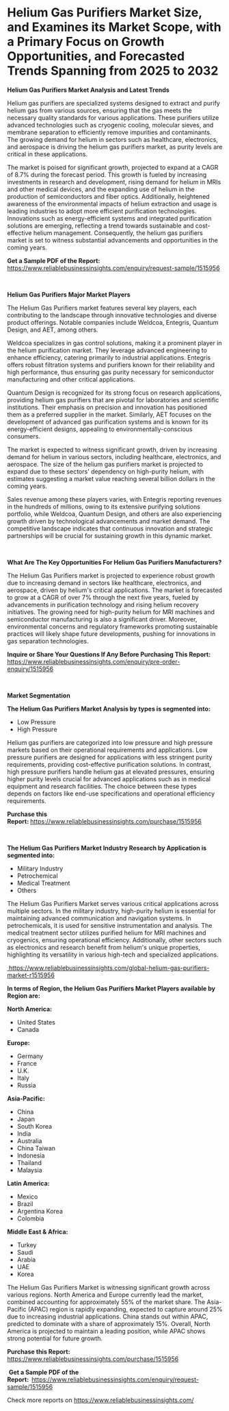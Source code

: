 <p><h1>Helium Gas Purifiers Market Size, and Examines its Market Scope, with a Primary Focus on Growth Opportunities, and Forecasted Trends Spanning from 2025 to 2032</h1></p><p><strong>Helium Gas Purifiers Market Analysis and Latest Trends</strong></p>
<p><p>Helium gas purifiers are specialized systems designed to extract and purify helium gas from various sources, ensuring that the gas meets the necessary quality standards for various applications. These purifiers utilize advanced technologies such as cryogenic cooling, molecular sieves, and membrane separation to efficiently remove impurities and contaminants. The growing demand for helium in sectors such as healthcare, electronics, and aerospace is driving the helium gas purifiers market, as purity levels are critical in these applications.</p><p>The market is poised for significant growth, projected to expand at a CAGR of 8.7% during the forecast period. This growth is fueled by increasing investments in research and development, rising demand for helium in MRIs and other medical devices, and the expanding use of helium in the production of semiconductors and fiber optics. Additionally, heightened awareness of the environmental impacts of helium extraction and usage is leading industries to adopt more efficient purification technologies. Innovations such as energy-efficient systems and integrated purification solutions are emerging, reflecting a trend towards sustainable and cost-effective helium management. Consequently, the helium gas purifiers market is set to witness substantial advancements and opportunities in the coming years.</p></p>
<p><strong>Get a Sample PDF of the Report:&nbsp;</strong> <a href="https://www.reliablebusinessinsights.com/enquiry/request-sample/1515956?utm_campaign=100&utm_medium=2&utm_source=Github&utm_content=ia&utm_term=18012025&utm_id=helium-gas-purifiers">https://www.reliablebusinessinsights.com/enquiry/request-sample/1515956</a></p>
<p>&nbsp;</p>
<p><strong>Helium Gas Purifiers Major Market Players</strong></p>
<p><p>The Helium Gas Purifiers market features several key players, each contributing to the landscape through innovative technologies and diverse product offerings. Notable companies include Weldcoa, Entegris, Quantum Design, and AET, among others. </p><p>Weldcoa specializes in gas control solutions, making it a prominent player in the helium purification market. They leverage advanced engineering to enhance efficiency, catering primarily to industrial applications. Entegris offers robust filtration systems and purifiers known for their reliability and high performance, thus ensuring gas purity necessary for semiconductor manufacturing and other critical applications.</p><p>Quantum Design is recognized for its strong focus on research applications, providing helium gas purifiers that are pivotal for laboratories and scientific institutions. Their emphasis on precision and innovation has positioned them as a preferred supplier in the market. Similarly, AET focuses on the development of advanced gas purification systems and is known for its energy-efficient designs, appealing to environmentally-conscious consumers.</p><p>The market is expected to witness significant growth, driven by increasing demand for helium in various sectors, including healthcare, electronics, and aerospace. The size of the helium gas purifiers market is projected to expand due to these sectors' dependency on high-purity helium, with estimates suggesting a market value reaching several billion dollars in the coming years.</p><p>Sales revenue among these players varies, with Entegris reporting revenues in the hundreds of millions, owing to its extensive purifying solutions portfolio, while Weldcoa, Quantum Design, and others are also experiencing growth driven by technological advancements and market demand. The competitive landscape indicates that continuous innovation and strategic partnerships will be crucial for sustaining growth in this dynamic market.</p></p>
<p>&nbsp;</p>
<p><strong>What Are The Key Opportunities For Helium Gas Purifiers Manufacturers?</strong></p>
<p><p>The Helium Gas Purifiers market is projected to experience robust growth due to increasing demand in sectors like healthcare, electronics, and aerospace, driven by helium's critical applications. The market is forecasted to grow at a CAGR of over 7% through the next five years, fueled by advancements in purification technology and rising helium recovery initiatives. The growing need for high-purity helium for MRI machines and semiconductor manufacturing is also a significant driver. Moreover, environmental concerns and regulatory frameworks promoting sustainable practices will likely shape future developments, pushing for innovations in gas separation technologies.</p></p>
<p><strong>Inquire or Share Your Questions If Any Before Purchasing This Report:</strong> <a href="https://www.reliablebusinessinsights.com/enquiry/pre-order-enquiry/1515956?utm_campaign=100&utm_medium=2&utm_source=Github&utm_content=ia&utm_term=18012025&utm_id=helium-gas-purifiers">https://www.reliablebusinessinsights.com/enquiry/pre-order-enquiry/1515956</a></p>
<p>&nbsp;</p>
<p><strong>Market Segmentation</strong></p>
<p><strong>The Helium Gas Purifiers Market Analysis by types is segmented into:</strong></p>
<p><ul><li>Low Pressure</li><li>High Pressure</li></ul></p>
<p><p>Helium gas purifiers are categorized into low pressure and high pressure markets based on their operational requirements and applications. Low pressure purifiers are designed for applications with less stringent purity requirements, providing cost-effective purification solutions. In contrast, high pressure purifiers handle helium gas at elevated pressures, ensuring higher purity levels crucial for advanced applications such as in medical equipment and research facilities. The choice between these types depends on factors like end-use specifications and operational efficiency requirements.</p></p>
<p><strong>Purchase this Report:&nbsp;</strong><a href="https://www.reliablebusinessinsights.com/purchase/1515956?utm_campaign=100&utm_medium=2&utm_source=Github&utm_content=ia&utm_term=18012025&utm_id=helium-gas-purifiers">https://www.reliablebusinessinsights.com/purchase/1515956</a></p>
<p>&nbsp;</p>
<p><strong>The Helium Gas Purifiers Market Industry Research by Application is segmented into:</strong></p>
<p><ul><li>Military Industry</li><li>Petrochemical</li><li>Medical Treatment</li><li>Others</li></ul></p>
<p><p>The Helium Gas Purifiers Market serves various critical applications across multiple sectors. In the military industry, high-purity helium is essential for maintaining advanced communication and navigation systems. In petrochemicals, it is used for sensitive instrumentation and analysis. The medical treatment sector utilizes purified helium for MRI machines and cryogenics, ensuring operational efficiency. Additionally, other sectors such as electronics and research benefit from helium's unique properties, highlighting its versatility in various high-tech and specialized applications.</p></p>
<p><a href="https://www.reliablebusinessinsights.com/global-helium-gas-purifiers-market-r1515956?utm_campaign=100&utm_medium=2&utm_source=Github&utm_content=ia&utm_term=18012025&utm_id=helium-gas-purifiers">&nbsp;https://www.reliablebusinessinsights.com/global-helium-gas-purifiers-market-r1515956</a></p>
<p><strong>In terms of Region, the Helium Gas Purifiers Market Players available by Region are:</strong></p>
<p>
    <p> <strong> North America: </strong>
        <ul>
            <li>United States</li>
            <li>Canada</li>
        </ul>
        </p> 
    <p> <strong> Europe: </strong>
        <ul>
            <li>Germany</li>
            <li>France</li>
            <li>U.K.</li>
            <li>Italy</li>
            <li>Russia</li>
        </ul>
        </p> 
    <p> <strong> Asia-Pacific: </strong>
        <ul>
            <li>China</li>
            <li>Japan</li>
            <li>South Korea</li>
            <li>India</li>
            <li>Australia</li>
            <li>China Taiwan</li>
            <li>Indonesia</li>
            <li>Thailand</li>
            <li>Malaysia</li>
        </ul>
        </p> 
    <p> <strong> Latin America: </strong>
        <ul>
            <li>Mexico</li>
            <li>Brazil</li>
            <li>Argentina Korea</li>
            <li>Colombia</li>
        </ul>
        </p> 
    <p> <strong> Middle East & Africa: </strong>
        <ul>
            <li>Turkey</li>
            <li>Saudi</li>
            <li>Arabia</li>
            <li>UAE</li>
            <li>Korea</li>
        </ul>
    </p>
    </p>
<p><p>The Helium Gas Purifiers Market is witnessing significant growth across various regions. North America and Europe currently lead the market, combined accounting for approximately 55% of the market share. The Asia-Pacific (APAC) region is rapidly expanding, expected to capture around 25% due to increasing industrial applications. China stands out within APAC, predicted to dominate with a share of approximately 15%. Overall, North America is projected to maintain a leading position, while APAC shows strong potential for future growth.</p></p>
<p><strong>Purchase this Report: </strong><a href="https://www.reliablebusinessinsights.com/purchase/1515956?utm_campaign=100&utm_medium=2&utm_source=Github&utm_content=ia&utm_term=18012025&utm_id=helium-gas-purifiers">https://www.reliablebusinessinsights.com/purchase/1515956</a></p>
<p>&nbsp;<strong>Get a Sample PDF of the Report:&nbsp;&nbsp;</strong><a href="https://www.reliablebusinessinsights.com/enquiry/request-sample/1515956?utm_campaign=100&utm_medium=2&utm_source=Github&utm_content=ia&utm_term=18012025&utm_id=helium-gas-purifiers">https://www.reliablebusinessinsights.com/enquiry/request-sample/1515956</a></p>
<p><strong></strong></p>
<p>Check more reports on <a href="https://www.reliablebusinessinsights.com/?utm_campaign=100&utm_medium=2&utm_source=Github&utm_content=ia&utm_term=18012025&utm_id=helium-gas-purifiers">https://www.reliablebusinessinsights.com/</a></p>